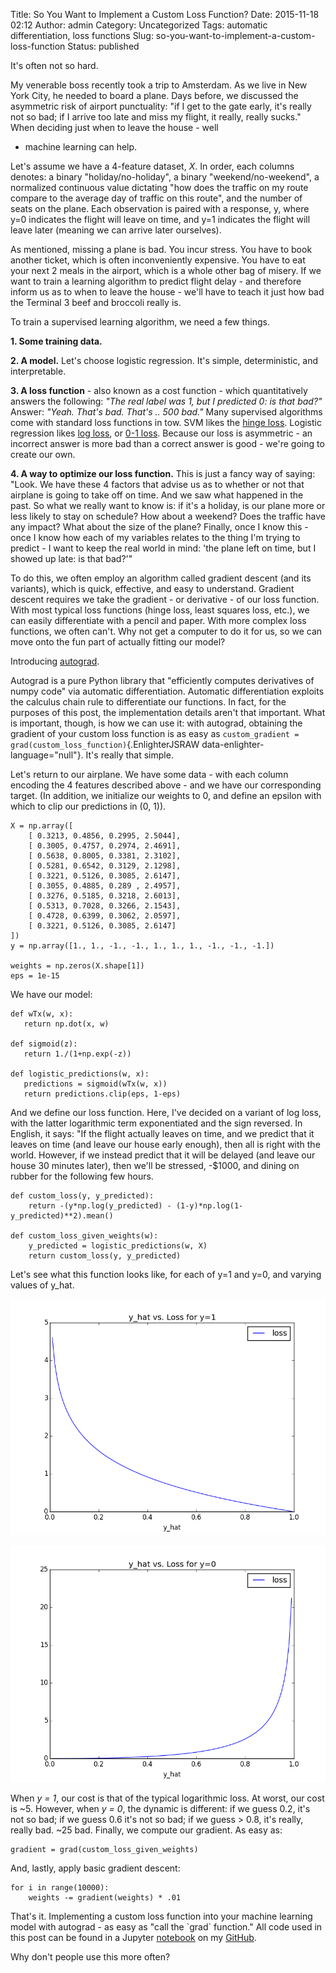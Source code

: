Title: So You Want to Implement a Custom Loss Function?
Date: 2015-11-18 02:12
Author: admin
Category: Uncategorized
Tags: automatic differentiation, loss functions
Slug: so-you-want-to-implement-a-custom-loss-function
Status: published

It's often not so hard.

My venerable boss recently took a trip to Amsterdam. As we live in New
York City, he needed to board a plane. Days before, we discussed the
asymmetric risk of airport punctuality: "if I get to the gate early,
it's really not so bad; if I arrive too late and miss my flight, it
really, really sucks." When deciding just when to leave the house - well
- machine learning can help.

Let's assume we have a 4-feature dataset, *X*. In order, each columns
denotes: a binary "holiday/no-holiday", a binary "weekend/no-weekend", a
normalized continuous value dictating "how does the traffic on my route
compare to the average day of traffic on this route", and the number of
seats on the plane. Each observation is paired with a response, y, where
y=0 indicates the flight will leave on time, and y=1 indicates the
flight will leave later (meaning we can arrive later ourselves).

As mentioned, missing a plane is bad. You incur stress. You have to book
another ticket, which is often inconveniently expensive. You have to eat
your next 2 meals in the airport, which is a whole other bag of misery.
If we want to train a learning algorithm to predict flight delay - and
therefore inform us as to when to leave the house - we'll have to teach
it just how bad the Terminal 3 beef and broccoli really is.

To train a supervised learning algorithm, we need a few things.

**1. Some training data.**

**2. A model.** Let's choose logistic regression. It's simple,
deterministic, and interpretable.

**3. A loss function** - also known as a cost function - which
quantitatively answers the following: *"The real label was 1, but I
predicted 0: is that bad?"* Answer: *"Yeah. That's bad. That's .. 500
bad."* Many supervised algorithms come with standard loss functions in
tow. SVM likes the [hinge
loss](https://en.wikipedia.org/wiki/Hinge_loss). Logistic regression
likes [log loss](https://www.kaggle.com/wiki/MultiClassLogLoss), or [0-1
loss](https://en.wikipedia.org/wiki/Loss_function#0-1_loss_function).
Because our loss is asymmetric - an incorrect answer is more bad than a
correct answer is good - we're going to create our own.

**4. A way to optimize our loss function.** This is just a fancy way of
saying: "Look. We have these 4 factors that advise us as to whether or
not that airplane is going to take off on time. And we saw what happened
in the past. So what we really want to know is: if it's a holiday, is
our plane more or less likely to stay on schedule? How about a weekend?
Does the traffic have any impact? What about the size of the plane?
Finally, once I know this - once I know how each of my variables relates
to the thing I'm trying to predict - I want to keep the real world in
mind: 'the plane left on time, but I showed up late: is that bad?'"

To do this, we often employ an algorithm called gradient descent (and
its variants), which is quick, effective, and easy to understand.
Gradient descent requires we take the gradient - or derivative - of our
loss function. With most typical loss functions (hinge loss, least
squares loss, etc.), we can easily differentiate with a pencil and
paper. With more complex loss functions, we often can't. Why not get a
computer to do it for us, so we can move onto the fun part of actually
fitting our model?

Introducing [autograd](https://github.com/HIPS/autograd).

Autograd is a pure Python library that "efficiently computes derivatives
of numpy code" via automatic differentiation. Automatic differentiation
exploits the calculus chain rule to differentiate our functions. In
fact, for the purposes of this post, the implementation details aren't
that important. What is important, though, is how we can use it: with
autograd, obtaining the gradient of your custom loss function is as easy
as `custom_gradient = grad(custom_loss_function)`{.EnlighterJSRAW
data-enlighter-language="null"}. It's really that simple.

Let's return to our airplane. We have some data - with each column
encoding the 4 features described above - and we have our corresponding
target. (In addition, we initialize our weights to 0, and define an
epsilon with which to clip our predictions in (0, 1)).

``` {.EnlighterJSRAW data-enlighter-language="null"}
X = np.array([
    [ 0.3213, 0.4856, 0.2995, 2.5044],
    [ 0.3005, 0.4757, 0.2974, 2.4691],
    [ 0.5638, 0.8005, 0.3381, 2.3102],
    [ 0.5281, 0.6542, 0.3129, 2.1298],
    [ 0.3221, 0.5126, 0.3085, 2.6147],
    [ 0.3055, 0.4885, 0.289 , 2.4957],
    [ 0.3276, 0.5185, 0.3218, 2.6013],
    [ 0.5313, 0.7028, 0.3266, 2.1543],
    [ 0.4728, 0.6399, 0.3062, 2.0597],
    [ 0.3221, 0.5126, 0.3085, 2.6147]
])
y = np.array([1., 1., -1., -1., 1., 1., 1., -1., -1., -1.])

weights = np.zeros(X.shape[1])
eps = 1e-15
```

We have our model:

``` {.EnlighterJSRAW data-enlighter-theme="beyond"}
def wTx(w, x):
   return np.dot(x, w)

def sigmoid(z):
   return 1./(1+np.exp(-z))

def logistic_predictions(w, x):
   predictions = sigmoid(wTx(w, x))
   return predictions.clip(eps, 1-eps)
```

And we define our loss function. Here, I've decided on a variant of log
loss, with the latter logarithmic term exponentiated and the sign
reversed. In English, it says: "If the flight actually leaves on time,
and we predict that it leaves on time (and leave our house early
enough), then all is right with the world. However, if we instead
predict that it will be delayed (and leave our house 30 minutes later),
then we'll be stressed, -$1000, and dining on rubber for the following
few hours.

``` {.EnlighterJSRAW data-enlighter-language="null"}
def custom_loss(y, y_predicted):
    return -(y*np.log(y_predicted) - (1-y)*np.log(1-y_predicted)**2).mean()

def custom_loss_given_weights(w):
    y_predicted = logistic_predictions(w, X)
    return custom_loss(y, y_predicted)
```

Let's see what this function looks like, for each of y=1 and y=0, and
varying values of y_hat.

![y_equals_1](figures/y_equals_1.png)

![y_equals_0](figures/y_equals_0.png)

When *y = 1*, our cost is that of the typical logarithmic loss. At
worst, our cost is \~5. However, when *y = 0*, the dynamic is different:
if we guess 0.2, it's not so bad; if we guess 0.6 it's not so bad; if we
guess &gt; 0.8, it's really, really bad. \~25 bad. Finally, we compute
our gradient. As easy as:

``` {.EnlighterJSRAW data-enlighter-language="null"}
gradient = grad(custom_loss_given_weights)
```

And, lastly, apply basic gradient descent:

``` {.EnlighterJSRAW data-enlighter-language="null"}
for i in range(10000):
    weights -= gradient(weights) * .01
```

That's it. Implementing a custom loss function into your machine
learning model with autograd - as easy as "call the \`grad\` function."
All code used in this post can be found in a Jupyter
[notebook](http://nbviewer.ipython.org/github/cavaunpeu/automatic-differentiation/blob/master/automatic_differentiation.ipynb)
on my [GitHub](https://github.com/cavaunpeu).

Why don't people use this more often?
